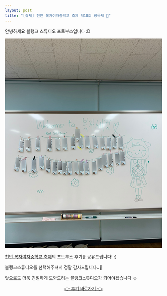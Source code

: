 ```yaml
---
layout: post
title: "[축제] 천안 복자여자중학교 축제 제18회 항목제 🏫"
---
```



안녕하세요 블랭크 스튜디오 포토부스입니다 :D

![blank](./post_images/20231206.jpg)

<a href="https://blog.naver.com/blank_studio_/223268890933" target="_blank">천안 복자여자중학교 축제</a>의 포토부스 후기를 공유드립니다! :)

블랭크스튜디오를 선택해주셔서 정말 감사드립니다..🖤

앞으로도 더욱 친절하게 도와드리는 블랭크스튜디오가 되어야겠습니다 ☺
   
   
<center><a href="https://blog.naver.com/blank_studio_/223268890933" target="_blank">👉 후기 바로가기 👈</a></center>